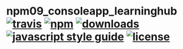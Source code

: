 # npm09_consoleapp_learninghub [![travis][travis-image]][travis-url] [![npm][npm-image]][npm-url] [![downloads][downloads-image]][downloads-url] [![javascript style guide][standard-image]][standard-url] [![license][license-badge]][license-badge-url]

[travis-image]: https://api.travis-ci.org/npm09/consoleapp.svg?branch=master
[travis-url]: https://travis-ci.org/amitpatange/consoleapp
[npm-image]: https://img.shields.io/npm/v/npm09_consoleapp_learninghub.svg
[npm-url]: https://npmjs.org/package/npm09_consoleapp_learninghub
[downloads-image]: https://img.shields.io/npm/dm/npm09_consoleapp_learninghub.svg
[downloads-url]: https://npmjs.org/package/npm09_consoleapp_learninghub
[standard-image]: https://img.shields.io/badge/code_style-standard-brightgreen.svg
[standard-url]: https://standardjs.com
[license-badge]:https://img.shields.io/github/license/npm09/consoleapp.svg?style=flat
[license-badge-url]:https://github.com/npm09/consoleapp
[last-commit]:https://img.shields.io/github/last-commit/npm09/consoleapp.svg?style=flat
[last-commit-url]:https://github.com/npm09/consoleapp/commits/master
